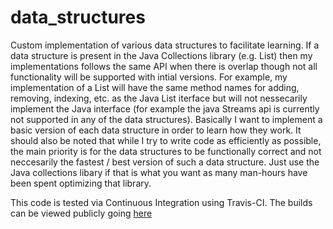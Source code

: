 # data_structures
Custom implementation of various data structures to facilitate learning. If a data structure is present in the Java
Collections library (e.g. List) then my implementations follows the same API when there is overlap though not all functionality
will be supported with intial versions. For example, my implementation of a List will have the same method names for adding, removing,
indexing, etc. as the Java List iterface but will not nessecarily implement the Java interface (for example the java Streams
api is currently not supported in any of the data structures). Basically I want to implement a basic version of each data structure in order to learn how they work. It should also be noted that while I try to write code as efficiently as possible, the main priority is for the data structures to be functionally correct and not neccesarily the fastest / best version of such a data structure. Just use the Java collections libary if that is what you want as many man-hours have been spent optimizing that library.

This code is tested via Continuous Integration using Travis-CI.
The builds can be viewed publicly going [here](https://travis-ci.org/lock14/data_structures)
